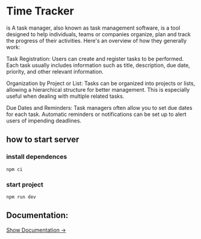 # Time Tracker 

is A task manager, also known as task management software, is a tool designed to help individuals, teams or companies organize, plan and track the progress of their activities. Here's an overview of how they generally work:

Task Registration: Users can create and register tasks to be performed. Each task usually includes information such as title, description, due date, priority, and other relevant information.

Organization by Project or List: Tasks can be organized into projects or lists, allowing a hierarchical structure for better management. This is especially useful when dealing with multiple related tasks.

Due Dates and Reminders: Task managers often allow you to set due dates for each task. Automatic reminders or notifications can be set up to alert users of impending deadlines.


## how to start server 

### install dependences 
    npm ci 
### start project 
    npm run dev 


## Documentation:

<a href ="http://localhost:2000/api-docs">Show Documentation -></a>
